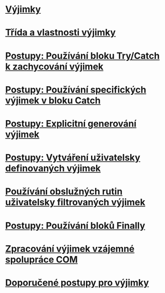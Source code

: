 # [Výjimky](index.md)
# [Třída a vlastnosti výjimky](exception-class-and-properties.md)
# [Postupy: Používání bloku Try/Catch k zachycování výjimek](how-to-use-the-try-catch-block-to-catch-exceptions.md)
# [Postupy: Používání specifických výjimek v bloku Catch](how-to-use-specific-exceptions-in-a-catch-block.md)
# [Postupy: Explicitní generování výjimek](how-to-explicitly-throw-exceptions.md)
# [Postupy: Vytváření uživatelsky definovaných výjimek](how-to-create-user-defined-exceptions.md)
# [Používání obslužných rutin uživatelsky filtrovaných výjimek](using-user-filtered-exception-handlers.md)
# [Postupy: Používání bloků Finally](how-to-use-finally-blocks.md)
# [Zpracování výjimek vzájemné spolupráce COM](handling-com-interop-exceptions.md)
# [Doporučené postupy pro výjimky](best-practices-for-exceptions.md)
